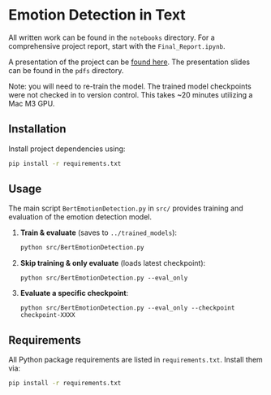 # Emotion Detection in Text

All written work can be found in the `notebooks` directory. For a comprehensive project report, start with the `Final_Report.ipynb`.

A presentation of the project can be [found here](https://youtu.be/-QX3NMWf7rY?feature=shared). The presentation slides can be found in the `pdfs` directory.

Note: you will need to re-train the model. The trained model checkpoints were not checked in to version control. This takes ~20 minutes utilizing a Mac M3 GPU.

## Installation

Install project dependencies using:

```bash
pip install -r requirements.txt
```

## Usage

The main script `BertEmotionDetection.py` in `src/` provides training and evaluation of the emotion detection model.

1. **Train & evaluate** (saves to `../trained_models`):

   ```bash
   python src/BertEmotionDetection.py
   ```

2. **Skip training & only evaluate** (loads latest checkpoint):

   ```
   python src/BertEmotionDetection.py --eval_only
   ```

3. **Evaluate a specific checkpoint**:

   ```
   python src/BertEmotionDetection.py --eval_only --checkpoint checkpoint-XXXX
   ```

## Requirements

All Python package requirements are listed in `requirements.txt`. Install them via:

```bash
pip install -r requirements.txt
```
